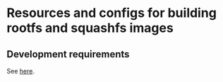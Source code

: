 # Resources and configs for building rootfs and squashfs images

## Development requirements

See [here](../README.md).




